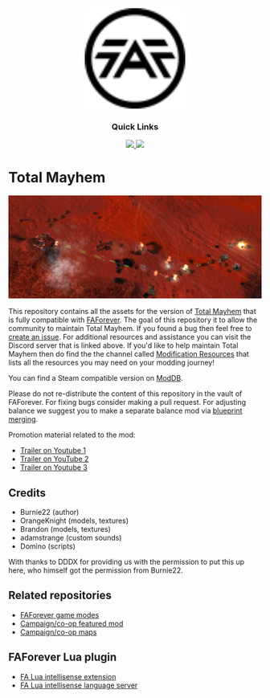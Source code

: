 <div align='center'>

<img width="200px" height="200px" src="faforever-logo.svg"/>
  
### Quick Links
  
<a href='https://discord.gg/mqJmjQgUUk'>
  
<img src='https://img.shields.io/badge/Discord-blue?style=for-the-badge'>
  
</a>
  
<a href='https://forum.faforever.com/category/11/modding-tools'>
  
<img src='https://img.shields.io/badge/Forums-gray?style=for-the-badge'>
  
</a>
  
<br />
  
</div>

# Total Mayhem

<img src="banner.png" />

This repository contains all the assets for the version of [Total Mayhem](https://www.moddb.com/mods/total-mayhem1) that is fully compatible with [FAForever](https://www.faforever.com/). The goal of this repository it to allow the community to maintain Total Mayhem. If you found a bug then feel free to [create an issue](https://github.com/FAForever/fa-total-mayhem/issues). For additional resources and assistance you can visit the Discord server that is linked above. If you'd like to help maintain Total Mayhem then do find the the channel called [Modification Resources](https://discord.gg/eQZRwhAP) that lists all the resources you may need on your modding journey!

You can find a Steam compatible version on [ModDB](https://www.moddb.com/mods/total-mayhem1/downloads/total-mayhem-121).

Please do not re-distribute the content of this repository in the vault of FAForever. For fixing bugs consider making a pull request. For adjusting balance we suggest you to make a separate balance mod via [blueprint merging](https://github.com/The-Balthazar/SupCom-Mod-Tutorials/wiki/102-%E2%80%94-Blueprint-merge).

Promotion material related to the mod:

- [Trailer on Youtube 1](https://www.youtube.com/watch?v=rNLC96tXn_0)
- [Trailer on YouTube 2](https://www.youtube.com/watch?v=VL9jFmC1lmI)
- [Trailer on Youtube 3](https://www.youtube.com/watch?v=W7CyMsra_aM)

## Credits

- Burnie22 (author)
- OrangeKnight (models, textures)
- Brandon (models, textures)
- adamstrange (custom sounds)
- Domino (scripts)

With thanks to DDDX for providing us with the permission to put this up here, who himself got the permission from Burnie22.

## Related repositories

- [FAForever game modes](https://github.com/FAForever/fa)
- [Campaign/co-op featured mod](https://github.com/FAForever/fa-coop)
- [Campaign/co-op maps](https://github.com/FAForever/faf-coop-maps)

## FAForever Lua plugin

- [FA Lua intellisense extension](https://github.com/FAForever/fa-lua-vscode-extension)
- [FA Lua intellisense language server](https://github.com/FAForever/fa-lua-language-server)
